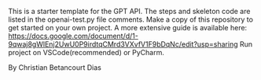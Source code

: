 This is a starter template for the GPT API. The steps and skeleton code are listed in the openai-test.py file comments. Make a copy of this repository to get started on your own project.
A more extensive guide is available here: https://docs.google.com/document/d/1-9qwaj8gWlEnj2UwU0P9irdtqCMrd3VXvfV1F9bDqNc/edit?usp=sharing
Run project on VSCode(recommended) or PyCharm.

By Christian Betancourt Dias
